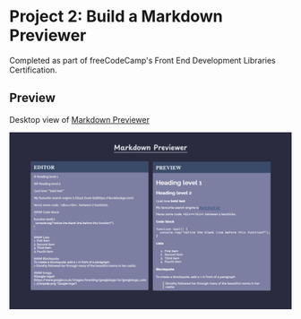 # Project 2: Build a Markdown Previewer

Completed as part of freeCodeCamp's Front End Development Libraries Certification.

## Preview

Desktop view of [Markdown Previewer](https://markdown-previewer-zeta-rose.vercel.app)

![screenshot](https://github.com/May-95/freecodecamp-projects/blob/main/FCC%20Front%20End%20Development%20Libraries%20Projects/Project%202%20-%20Markdown%20Previewer/Desktop%20view.png)
